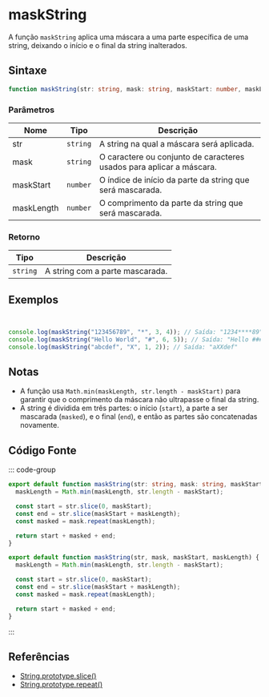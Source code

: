 # maskString

A função `maskString` aplica uma máscara a uma parte específica de uma string, deixando o início e o final da string inalterados.

## Sintaxe

```typescript
function maskString(str: string, mask: string, maskStart: number, maskLength: number): string
```

### Parâmetros

| Nome       | Tipo     | Descrição                                                        |
|------------|----------|------------------------------------------------------------------|
| str        | `string` | A string na qual a máscara será aplicada.                       |
| mask       | `string` | O caractere ou conjunto de caracteres usados para aplicar a máscara. |
| maskStart  | `number` | O índice de início da parte da string que será mascarada.       |
| maskLength | `number` | O comprimento da parte da string que será mascarada.            |

### Retorno

| Tipo    | Descrição                                         |
|---------|---------------------------------------------------|
| `string` | A string com a parte mascarada.                   |

## Exemplos

```typescript


console.log(maskString("123456789", "*", 3, 4)); // Saída: "1234****89"
console.log(maskString("Hello World", "#", 6, 5)); // Saída: "Hello #####"
console.log(maskString("abcdef", "X", 1, 2)); // Saída: "aXXdef"
```

## Notas

- A função usa `Math.min(maskLength, str.length - maskStart)` para garantir que o comprimento da máscara não ultrapasse o final da string.
- A string é dividida em três partes: o início (`start`), a parte a ser mascarada (`masked`), e o final (`end`), e então as partes são concatenadas novamente.

## Código Fonte

::: code-group
```typescript
export default function maskString(str: string, mask: string, maskStart: number, maskLength: number) {
  maskLength = Math.min(maskLength, str.length - maskStart);

  const start = str.slice(0, maskStart);
  const end = str.slice(maskStart + maskLength);
  const masked = mask.repeat(maskLength);

  return start + masked + end;
}
```

```javascript
export default function maskString(str, mask, maskStart, maskLength) {
  maskLength = Math.min(maskLength, str.length - maskStart);

  const start = str.slice(0, maskStart);
  const end = str.slice(maskStart + maskLength);
  const masked = mask.repeat(maskLength);

  return start + masked + end;
}
```
::: 

## Referências

- [String.prototype.slice()](https://developer.mozilla.org/pt-BR/docs/Web/JavaScript/Reference/Global_Objects/String/slice)
- [String.prototype.repeat()](https://developer.mozilla.org/pt-BR/docs/Web/JavaScript/Reference/Global_Objects/String/repeat)